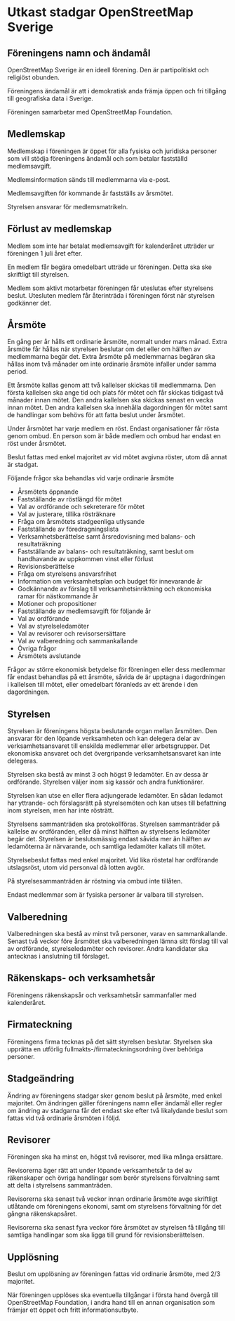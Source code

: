 Utkast stadgar OpenStreetMap Sverige
====================================

Föreningens namn och ändamål
----------------------------

OpenStreetMap Sverige är en ideell förening. Den är partipolitiskt och religiöst obunden.

Föreningens ändamål är att i demokratisk anda främja öppen och fri tillgång till geografiska data i Sverige.

Föreningen samarbetar med OpenStreetMap Foundation.

Medlemskap
----------------------------

Medlemskap i föreningen är öppet för alla fysiska och juridiska personer som vill stödja föreningens ändamål och som betalar fastställd medlemsavgift.

Medlemsinformation sänds till medlemmarna via e-post.

Medlemsavgiften för kommande år fastställs av årsmötet.

Styrelsen ansvarar för medlemsmatrikeln.

Förlust av medlemskap
----------------------------

Medlem som inte har betalat medlemsavgift för kalenderåret utträder ur föreningen 1 juli året efter.

[/]:# (Låter konstigt. Betyder inte det att den som betalar för 2016 men inte för 2017 utträder först den 1 juli 2018?)

En medlem får begära omedelbart utträde ur föreningen. Detta ska ske skriftligt till styrelsen.

Medlem som aktivt motarbetar föreningen får uteslutas efter styrelsens beslut. Utesluten medlem får återinträda i föreningen först när styrelsen godkänner det.

Årsmöte
----------------------------

En gång per år hålls ett ordinarie årsmöte, normalt under mars månad. Extra årsmöte får hållas när styrelsen beslutar om det eller om hälften av medlemmarna begär det. Extra årsmöte på medlemmarnas begäran ska hållas inom två månader om inte ordinarie årsmöte infaller under samma period.

Ett årsmöte kallas genom att två kallelser skickas till medlemmarna. Den första kallelsen ska ange tid och plats för mötet och får skickas tidigast två månader innan mötet. Den andra kallelsen ska skickas senast en vecka innan mötet. Den andra kallelsen ska innehålla dagordningen för mötet samt de handlingar som behövs för att fatta beslut under årsmötet.

[/]:# (Tidpunkt för kallelse borde kanske ändras, beroende lite på vad syftet med tidsgränserna är. Om så många som möjligt ska kunna närvara, är det viktigt att kalla i god tid. Exempelvis skulle regeln kunna vara att den första kallelsen skickas tidigast två månader och senast en månad innan mötet.)

Under årsmötet har varje medlem en röst. Endast organisationer får rösta genom ombud. En person som är både medlem och ombud har endast en röst under årsmötet.

Beslut fattas med enkel majoritet av vid mötet avgivna röster, utom då annat är stadgat.

Följande frågor ska behandlas vid varje ordinarie årsmöte

* Årsmötets öppnande
* Fastställande av röstlängd för mötet
* Val av ordförande och sekreterare för mötet
* Val av justerare, tillika rösträknare
* Fråga om årsmötets stadgeenliga utlysande
* Fastställande av föredragningslista
* Verksamhetsberättelse samt årsredovisning med balans- och resultaträkning
* Fastställande av balans- och resultaträkning, samt beslut om handhavande av uppkommen vinst eller förlust
* Revisionsberättelse
* Fråga om styrelsens ansvarsfrihet
* Information om verksamhetsplan och budget för innevarande år
* Godkännande av förslag till verksamhetsinriktning och ekonomiska ramar för nästkommande år
* Motioner och propositioner
* Fastställande av medlemsavgift för följande år
* Val av ordförande
* Val av styrelseledamöter
* Val av revisorer och revisorsersättare
* Val av valberedning och sammankallande
* Övriga frågor
* Årsmötets avslutande

Frågor av större ekonomisk betydelse för föreningen eller dess medlemmar får endast behandlas på ett årsmöte, såvida de är upptagna i dagordningen i kallelsen till mötet, eller omedelbart föranleds av ett ärende i den dagordningen.

[/]:# (Skulle man kunna ta bort ordet "ekonomisk" ovan? Med tanke på att föreningen inte väntas ha någon större budget, är det ingen vits att fokusera på ekonomin. Att exempelvis ändra stadgarna eller upplösa föreningen är däremot av stor betydelse för föreningen.)

Styrelsen
----------------------------

Styrelsen är föreningens högsta beslutande organ mellan årsmöten. Den ansvarar för den löpande verksamheten och kan delegera delar av verksamhetsansvaret till enskilda medlemmar eller arbetsgrupper. Det ekonomiska ansvaret och det övergripande verksamhetsansvaret kan inte delegeras.

Styrelsen ska bestå av minst 3 och högst 9 ledamöter. En av dessa är ordförande. Styrelsen väljer inom sig kassör och andra funktionärer.

Styrelsen kan utse en eller flera adjungerade ledamöter. En sådan ledamot har yttrande- och förslagsrätt på styrelsemöten och kan utses till befattning inom styrelsen, men har inte rösträtt.

Styrelsens sammanträden ska protokollföras. Styrelsen sammanträder på kallelse av ordföranden, eller då minst hälften av styrelsens ledamöter begär det. Styrelsen är beslutsmässig endast såvida mer än hälften av ledamöterna är närvarande, och samtliga ledamöter kallats till mötet.

Styrelsebeslut fattas med enkel majoritet. Vid lika röstetal har ordförande utslagsröst, utom vid personval då lotten avgör.

På styrelsesammanträden är röstning via ombud inte tillåten.

Endast medlemmar som är fysiska personer är valbara till styrelsen.

Valberedning
----------------------------

Valberedningen ska bestå av minst två personer, varav en sammankallande. Senast två veckor före årsmötet ska valberedningen lämna sitt förslag till val av ordförande, styrelseledamöter och revisorer. Andra kandidater ska antecknas i anslutning till förslaget.

[/]:# (Eventuellt borde det framgå även vart valberedningen ska skicka förslaget.)

Räkenskaps- och verksamhetsår
----------------------------

Föreningens räkenskapsår och verksamhetsår sammanfaller med kalenderåret.

Firmateckning
----------------------------

Föreningens firma tecknas på det sätt styrelsen beslutar. Styrelsen ska upprätta en utförlig fullmakts-/firmateckningsordning över behöriga personer.

Stadgeändring
----------------------------

Ändring av föreningens stadgar sker genom beslut på årsmöte, med enkel majoritet. Om ändringen gäller föreningens namn eller ändamål eller regler om ändring av stadgarna får det endast ske efter två likalydande beslut som fattas vid två ordinarie årsmöten i följd.

Revisorer
----------------------------

Föreningen ska ha minst en, högst två revisorer, med lika många ersättare.

[/]:# (Måste ersättarna vara lika många som revisorerna? Kan det inte vara "en, högst två ersättare"?)

Revisorerna äger rätt att under löpande verksamhetsår ta del av räkenskaper och övriga handlingar som berör styrelsens förvaltning samt att delta i styrelsens sammanträden.

Revisorerna ska senast två veckor innan ordinarie årsmöte avge skriftligt utlåtande om föreningens ekonomi, samt om styrelsens förvaltning för det gångna räkenskapsåret.

Revisorerna ska senast fyra veckor före årsmötet av styrelsen få tillgång till samtliga handlingar som ska ligga till grund för revisionsberättelsen.

Upplösning
----------------------------

Beslut om upplösning av föreningen fattas vid ordinarie årsmöte, med 2/3 majoritet.

När föreningen upplöses ska eventuella tillgångar i första hand övergå till OpenStreetMap Foundation, i andra hand till en annan organisation som främjar ett öppet och fritt informationsutbyte.

